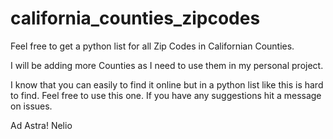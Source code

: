 # california_counties_zipcodes
Feel free to get a python list for all Zip Codes in Californian Counties.

I will be adding more Counties as I need to use them in my personal project.

I know that you can easily to find it online but in a python list like this is hard to find. Feel free to use this one. If you have any suggestions hit a message on issues.

Ad Astra!
Nelio
